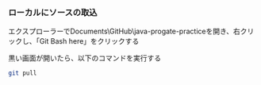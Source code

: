 
### ローカルにソースの取込

エクスプローラーでDocuments\GitHub\java-progate-practiceを開き、右クリックし、「Git Bash here」をクリックする

黒い画面が開いたら、以下のコマンドを実行する

```sh
git pull 
```

